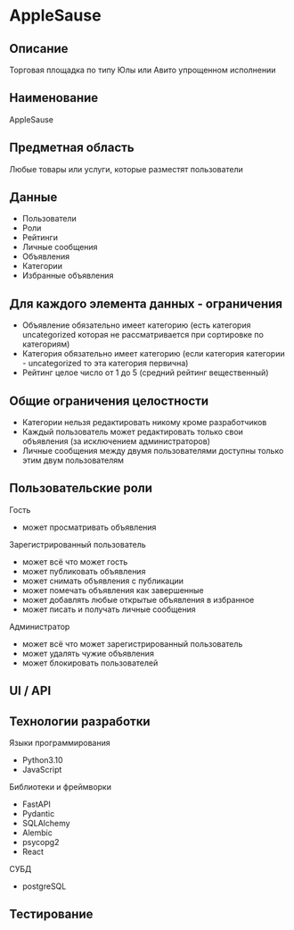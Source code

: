 # AppleSause

## Описание
Торговая площадка по типу Юлы или Авито упрощенном исполнении

## Наименование
AppleSause

## Предметная область
Любые товары или услуги, которые разместят пользователи

## Данные
- Пользователи
- Роли
- Рейтинги
- Личные сообщения
- Объявления
- Категории
- Избранные объявления

## Для каждого элемента данных - ограничения
- Объявление обязательно имеет категорию (есть категория uncategorized которая не рассматривается при сортировке по категориям)
- Категория обязательно имеет категорию (если категория категории - uncategorized то эта категория первична)
- Рейтинг целое число от 1 до 5 (средний рейтинг вещественный)

## Общие ограничения целостности
- Категории нельзя редактировать никому кроме разработчиков
- Каждый пользователь может редактировать только свои объявления (за исключением администраторов)
- Личные сообщения между двумя пользователями доступны только этим двум пользователям

## Пользовательские роли
Гость
- может просматривать объявления

Зарегистрированный пользователь 
- может всё что может гость
- может публиковать объявления
- может снимать объявления с публикации
- может помечать объявления как завершенные
- может добавлять любые открытые объявления в избранное
- может писать и получать личные сообщения

Администратор
- может всё что может зарегистрированный пользователь
- может удалять чужие объявления
- может блокировать пользователей

## UI / API

## Технологии разработки
Языки программирования
- Python3.10
- JavaScript

Библиотеки и фреймворки
- FastAPI
- Pydantic
- SQLAlchemy
- Alembic
- psycopg2
- React

СУБД
- postgreSQL

## Тестирование
